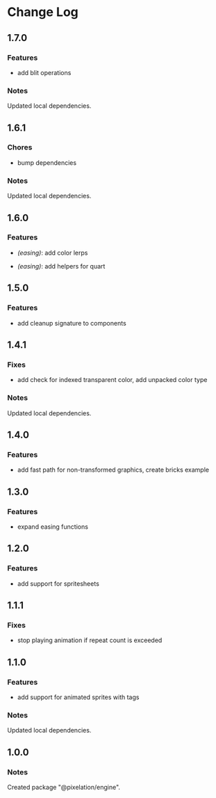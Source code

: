 # Change Log

## 1.7.0

### Features

- add blit operations

### Notes

Updated local dependencies.

## 1.6.1

### Chores

- bump dependencies

### Notes

Updated local dependencies.

## 1.6.0

### Features

- _(easing)_: add color lerps

- _(easing)_: add helpers for quart

## 1.5.0

### Features

- add cleanup signature to components

## 1.4.1

### Fixes

- add check for indexed transparent color, add unpacked color type

### Notes

Updated local dependencies.

## 1.4.0

### Features

- add fast path for non-transformed graphics, create bricks example

## 1.3.0

### Features

- expand easing functions

## 1.2.0

### Features

- add support for spritesheets

## 1.1.1

### Fixes

- stop playing animation if repeat count is exceeded

## 1.1.0

### Features

- add support for animated sprites with tags

### Notes

Updated local dependencies.

## 1.0.0

### Notes

Created package "@pixelation/engine".

